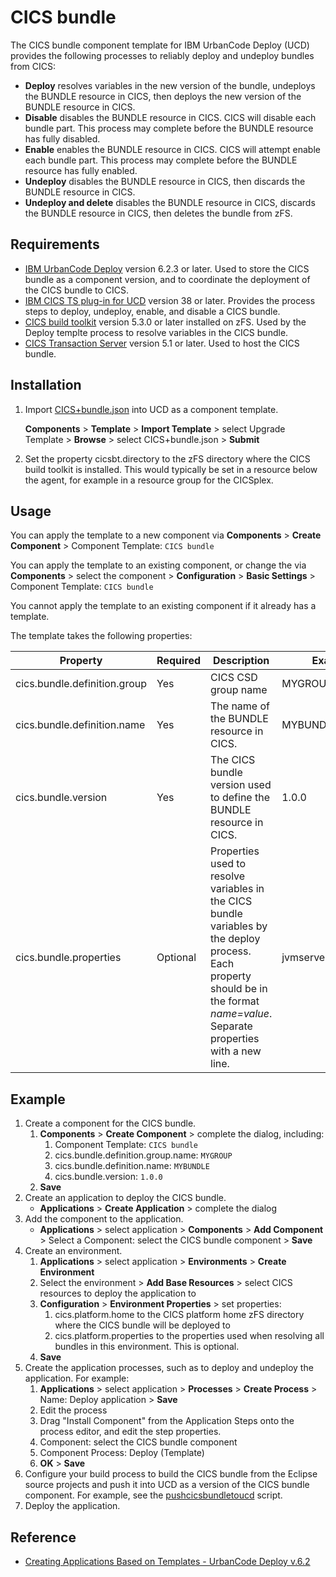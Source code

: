 # CICS bundle

The CICS bundle component template for IBM UrbanCode Deploy (UCD) provides the following processes to reliably deploy and undeploy bundles from CICS:

* **Deploy** resolves variables in the new version of the bundle, undeploys the BUNDLE resource in CICS, then deploys the new version of the BUNDLE resource in CICS.
* **Disable** disables the BUNDLE resource in CICS. CICS will disable each bundle part. This process may complete before the BUNDLE resource has fully disabled.
* **Enable** enables the BUNDLE resource in CICS. CICS will attempt enable each bundle part. This process may complete before the BUNDLE resource has fully enabled.
* **Undeploy** disables the BUNDLE resource in CICS, then discards the BUNDLE resource in CICS.
* **Undeploy and delete** disables the BUNDLE resource in CICS, discards the BUNDLE resource in CICS, then deletes the bundle from zFS.

## Requirements

* [IBM UrbanCode Deploy](https://developer.ibm.com/urbancode/products/urbancode-deploy/) version 6.2.3 or later. Used to store the CICS bundle as a component version, and to coordinate the deployment of the CICS bundle to CICS.
* [IBM CICS TS plug-in for UCD](https://developer.ibm.com/urbancode/plugin/cics-ts/) version 38 or later. Provides the process steps to deploy, undeploy, enable, and disable a CICS bundle.
* [CICS build toolkit](http://www.ibm.com/support/docview.wss?uid=swg24041185) version 5.3.0 or later installed on zFS. Used by the Deploy templte process to resolve variables in the CICS bundle.
* [CICS Transaction Server](https://www.ibm.com/ms-en/marketplace/cics-transaction-server) version 5.1 or later. Used to host the CICS bundle.

## Installation

1. Import [CICS+bundle.json](CICS+bundle.json) into UCD as a component template.

    **Components** > **Template** > **Import Template** > select Upgrade Template > **Browse** > select CICS+bundle.json > **Submit**

1. Set the property cicsbt.directory to the zFS directory where the CICS build toolkit is installed. This would typically be set in a resource below the agent, for example in a resource group for the CICSplex.
  
## Usage

You can apply the template to a new component via **Components** > **Create Component** > Component Template: `CICS bundle`

You can apply the template to an existing component, or change the  via **Components** > select the component > **Configuration** > **Basic Settings** > Component Template: `CICS bundle`

You cannot apply the template to an existing component if it already has a template.

The template takes the following properties:

Property | Required | Description | Example
--- | --- | --- | ---
cics.bundle.definition.group | Yes | CICS CSD group name | MYGROUP
cics.bundle.definition.name | Yes | The name of the BUNDLE resource in CICS. | MYBUNDLE
cics.bundle.version | Yes | The CICS bundle version used to define the BUNDLE  resource in CICS. | 1.0.0
cics.bundle.properties | Optional | Properties used to resolve variables in the CICS bundle variables by the deploy process. Each property should be in the format _name=value_. Separate properties with a new line. | jvmserver=DFH$WLP

## Example

1. Create a component for the CICS bundle.
    1. **Components** > **Create Component** > complete the dialog, including:
        1. Component Template: `CICS bundle`
        1. cics.bundle.definition.group.name: `MYGROUP`
        1. cics.bundle.definition.name: `MYBUNDLE`
        1. cics.bundle.version: `1.0.0`
    1. **Save**
1. Create an application to deploy the CICS bundle.
    * **Applications** > **Create Application** > complete the dialog
1. Add the component to the application.
    * **Applications** > select application > **Components** > **Add Component** > Select a Component: select the CICS bundle component > **Save**
1. Create an environment.
    1. **Applications** > select application > **Environments** > **Create Environment**
    1. Select the environment > **Add Base Resources** > select CICS resources to deploy the application to 
    1. **Configuration** > **Environment Properties** > set properties:
        1. cics.platform.home to the CICS platform home zFS directory where the CICS bundle will be deployed to
        1. cics.platform.properties to the properties used when resolving all bundles in this environment. This is optional.
    1. **Save**
1. Create the application processes, such as to deploy and undeploy the application. For example:
    1. **Applications** > select application > **Processes** > **Create Process** > Name: Deploy application > **Save**
    1. Edit the process
    1. Drag "Install Component" from the Application Steps onto the process editor, and edit the step properties.
    1. Component: select the CICS bundle component 
    1. Component Process: Deploy (Template)
    1. **OK** > **Save**
1. Configure your build process to build the CICS bundle from the Eclipse source projects and push it into UCD as a version of the CICS bundle component. For example, see the [pushcicsbundletoucd](https://github.com/cicsdev/cics-bundle-scripts/tree/master/pushcicsbundletoucd) script.
1. Deploy the application.

## Reference

* [Creating Applications Based on Templates - UrbanCode Deploy v.6.2](https://developer.ibm.com/urbancode/videos/creating-applications-based-on-templates-urbancode-deploy-v-6-2/)
